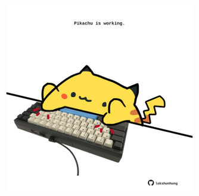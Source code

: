 <!-- built at 23/06/2023, 17:00:59 UTC -->
<p align="center">
  <img width="500" height="500" src="./ReadmeImage.svg">
</p>
